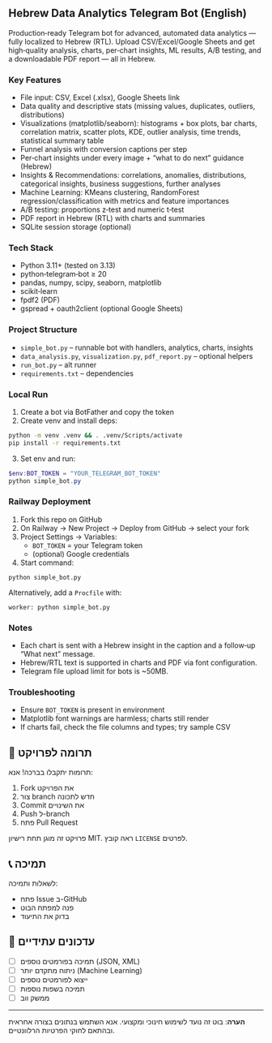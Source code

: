 ## Hebrew Data Analytics Telegram Bot (English)

Production‑ready Telegram bot for advanced, automated data analytics — fully localized to Hebrew (RTL). Upload CSV/Excel/Google Sheets and get high‑quality analysis, charts, per‑chart insights, ML results, A/B testing, and a downloadable PDF report — all in Hebrew.

### Key Features

- File input: CSV, Excel (.xlsx), Google Sheets link
- Data quality and descriptive stats (missing values, duplicates, outliers, distributions)
- Visualizations (matplotlib/seaborn): histograms + box plots, bar charts, correlation matrix, scatter plots, KDE, outlier analysis, time trends, statistical summary table
- Funnel analysis with conversion captions per step
- Per‑chart insights under every image + “what to do next” guidance (Hebrew)
- Insights & Recommendations: correlations, anomalies, distributions, categorical insights, business suggestions, further analyses
- Machine Learning: KMeans clustering, RandomForest regression/classification with metrics and feature importances
- A/B testing: proportions z‑test and numeric t‑test
- PDF report in Hebrew (RTL) with charts and summaries
- SQLite session storage (optional)

### Tech Stack
- Python 3.11+ (tested on 3.13)
- python‑telegram‑bot ≥ 20
- pandas, numpy, scipy, seaborn, matplotlib
- scikit‑learn
- fpdf2 (PDF)
- gspread + oauth2client (optional Google Sheets)

### Project Structure
- `simple_bot.py` – runnable bot with handlers, analytics, charts, insights
- `data_analysis.py`, `visualization.py`, `pdf_report.py` – optional helpers
- `run_bot.py` – alt runner
- `requirements.txt` – dependencies

### Local Run
1) Create a bot via BotFather and copy the token
2) Create venv and install deps:
```bash
python -m venv .venv && . .venv/Scripts/activate
pip install -r requirements.txt
```
3) Set env and run:
```powershell
$env:BOT_TOKEN = "YOUR_TELEGRAM_BOT_TOKEN"
python simple_bot.py
```

### Railway Deployment
1. Fork this repo on GitHub
2. On Railway → New Project → Deploy from GitHub → select your fork
3. Project Settings → Variables:
   - `BOT_TOKEN` = your Telegram token
   - (optional) Google credentials
4. Start command:
```
python simple_bot.py
```
Alternatively, add a `Procfile` with:
```
worker: python simple_bot.py
```

### Notes
- Each chart is sent with a Hebrew insight in the caption and a follow‑up “What next” message.
- Hebrew/RTL text is supported in charts and PDF via font configuration.
- Telegram file upload limit for bots is ~50MB.

### Troubleshooting
- Ensure `BOT_TOKEN` is present in environment
- Matplotlib font warnings are harmless; charts still render
- If charts fail, check the file columns and types; try sample CSV



## 🤝 תרומה לפרויקט

תרומות יתקבלו בברכה! אנא:

1. Fork את הפרויקט
2. צור branch חדש לתכונה
3. Commit את השינויים
4. Push ל-branch
5. פתח Pull Request



פרויקט זה מוגן תחת רישיון MIT. ראה קובץ `LICENSE` לפרטים.

## 📞 תמיכה

לשאלות ותמיכה:

- פתח Issue ב-GitHub
- פנה למפתח הבוט
- בדוק את התיעוד

## 🔄 עדכונים עתידיים

- [ ] תמיכה בפורמטים נוספים (JSON, XML)
- [ ] ניתוח מתקדם יותר (Machine Learning)
- [ ] ייצוא לפורמטים נוספים
- [ ] תמיכה בשפות נוספות
- [ ] ממשק ווב

---

**הערה**: בוט זה נועד לשימוש חינוכי ומקצועי. אנא השתמש בנתונים בצורה אחראית ובהתאם לחוקי הפרטיות הרלוונטיים.

